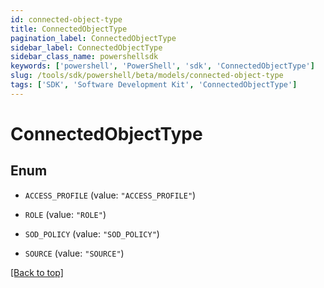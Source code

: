 ```yaml
---
id: connected-object-type
title: ConnectedObjectType
pagination_label: ConnectedObjectType
sidebar_label: ConnectedObjectType
sidebar_class_name: powershellsdk
keywords: ['powershell', 'PowerShell', 'sdk', 'ConnectedObjectType'] 
slug: /tools/sdk/powershell/beta/models/connected-object-type
tags: ['SDK', 'Software Development Kit', 'ConnectedObjectType']
---
```



# ConnectedObjectType

## Enum


* `ACCESS_PROFILE` (value: `"ACCESS_PROFILE"`)

* `ROLE` (value: `"ROLE"`)

* `SOD_POLICY` (value: `"SOD_POLICY"`)

* `SOURCE` (value: `"SOURCE"`)


[[Back to top]](#) 

